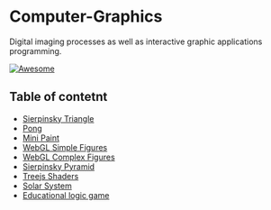 # Computer-Graphics
Digital imaging processes as well as interactive graphic applications programming.

[![Awesome](https://cdn.rawgit.com/sindresorhus/awesome/d7305f38d29fed78fa85652e3a63e154dd8e8829/media/badge.svg)](https://github.com/wasabeef/awesome-android-ui)

## Table of contetnt
- [Sierpinsky Triangle](SierpinskiTriangle)
- [Pong](Pong)
- [Mini Paint](Paint)
- [WebGL Simple Figures](WebGLSimpleFigures)
- [WebGL Complex Figures](Tarea1)
- [Sierpinsky Pyramid](Examen1)
- [Treejs Shaders](TreeJsScene)
- [Solar System](SolarSystem)
- [Educational logic game](LogicGame)